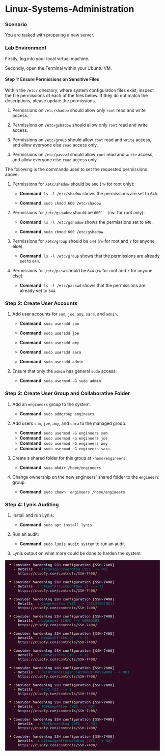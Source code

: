 # Linux-Systems-Administration
### Scenario 

You are tasked with preparing a new server.

### Lab Environment
Firstly, log into your local virtual machine. 

Secondly, open the Terminal within your Ubuntu VM. 

#### Step 1: Ensure Permissions on Sensitive Files

Within the `/etc/` directory, where system configuration files exist, inspect the file permissions of each of the files below.
If they do not match the descriptions, please update the permissions.

  1. Permissions on `/etc/shadow` should allow only `root` read and write access.

  2. Permissions on `/etc/gshadow` should allow only `root` read and write access.

  3. Permissions on `/etc/group` should allow `root` read and `write` access, and allow everyone else `read` access only.

  4. Permissions on `/etc/passwd` should allow `root` read and `write` access, and allow everyone else `read` access only.

The following is the commands used to set the requested permissions above.
1. Permissions for `/etc/shadow` should be `600` (`rw` for root only):

    - **Command**: `ls -l /etc/shadow` shows the permissions are set to `640`.
  
   - **Command**: `sudo chmod 600 /etc/shadow`

2. Permissions for `/etc/gshadow` should be `600`` (`rw` for root only):

   - **Command**: `ls -l /etc/gshadow` shows the permissions set to `640`.
  
    - **Command**: `sudo chmod 600 /etc/gshadow`.

3. Permissions for `/etc/group` should be `644` (`rw` for root and `r` for anyone else):

    - **Command**: `ls -l /etc/group` shows that the permissions are already set to `644`.

4. Permissions for `/etc/pssw` should be `644` (`rw` for root and `r` for anyone else):

   - **Command**: `ls -l /etc/passwd` shows that the permissions are already set to `644`.


### Step 2: Create User Accounts
1. Add user accounts for `sam`, `joe`, `amy`, `sara`, and `admin`.

    - **Command**: `sudo useradd sam`

    - **Command**: `sudo useradd joe`

    - **Command**: `sudo useradd amy`

    - **Command**: `sudo useradd sara`

    - **Command**: `sudo useradd admin`


2. Ensure that only the `admin` has general `sudo` access:

    - **Command**: `sudo usermod -G sudo admin`

### Step 3: Create User Group and Collaborative Folder

1. Add an `engineers` group to the system:

    - **Command**: `sudo addgroup engineers`

2. Add users `sam`, `joe`, `amy`, and `sara` to the managed group:

    - **Command**: `sudo usermod -G engineers sam`
    - **Command**: `sudo usermod -G engineers joe`
    - **Command**: `sudo usermod -G engineers amy`
    - **Command**: `sudo usermod -G engineers sara`

3. Create a shared folder for this group at `/home/engineers`:

    - **Command**: `sudo mkdir /home/engineers`

4. Change ownership on the new engineers' shared folder to the `engineers` group:

    - **Command**: `sudo chown :engineers /home/engineers`


### Step 4: Lynis Auditing

1. Install and run Lynis:

    - **Command**: `sudo apt install lynis`

2. Run an audit: 
    - **Command**: `sudo lynis audit system` to run an audit

3. Lynis output on what more could be done to harden the system:

![](https://github.com/ABliss523/Linux-Systems-Administration/blob/main/Lynis%20Output.PNG)

```
